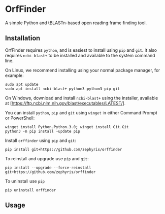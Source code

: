 # OrfFinder

A simple Python and tBLASTn-based open reading frame finding tool.

## Installation

OrfFinder requires `python`, and is easiest to install using `pip` and `git`. It also requires `ncbi-blast+` to be installed and available to the system command line.

On Linux, we recommend installing using your normal package manager, for example:
``` shell
sudo apt update
sudo apt install ncbi-blast+ python3 python3-pip git
```

On Windows, download and install `ncbi-blast+` using the installer, available at [https://ftp.ncbi.nlm.nih.gov/blast/executables/LATEST/].

You can install `python`, `pip` and `git` using `winget` in either Command Prompt or PowerShell:
``` shell
winget install Python.Python.3.0; winget install Git.Git
python3 -m pip install -update pip
```

Install `orffinder` using `pip` and `git`:
``` shell
pip install git+https://github.com/zephyris/orffinder
```

To reinstall and upgrade use `pip` and `git`:
``` shell
pip install --upgrade --force-reinstall git+https://github.com/zephyris/orffinder
```


To uninstall use `pip`
``` shell
pip uninstall orffinder
```

## Usage
